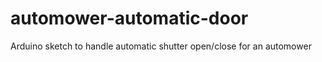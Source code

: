 automower-automatic-door
========================

Arduino sketch to handle automatic shutter open/close for an automower
